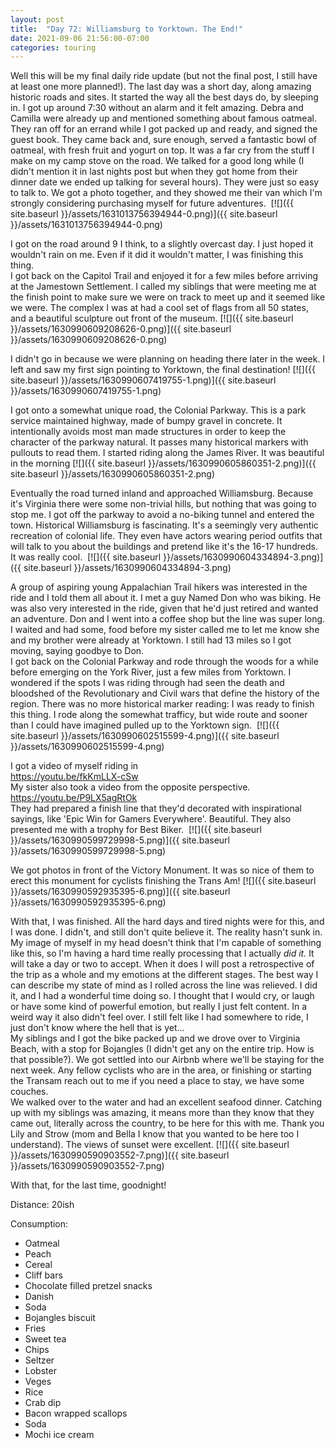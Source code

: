 ```yaml
---
layout: post
title:  "Day 72: Williamsburg to Yorktown. The End!"
date: 2021-09-06 21:56:00-07:00
categories: touring
---
```

Well this will be my final daily ride update (but not the final post, I still have at least one more planned!). The last day was a short day, along amazing historic roads and sites. It started the way all the best days do, by sleeping in. I got up around 7:30 without an alarm and it felt amazing. Debra and Camilla were already up and mentioned something about famous oatmeal. They ran off for an errand while I got packed up and ready, and signed the guest book. They came back and, sure enough, served a fantastic bowl of oatmeal, with fresh fruit and yogurt on top. It was a far cry from the stuff I make on my camp stove on the road. We talked for a good long while (I didn't mention it in last nights post but when they got home from their dinner date we ended up talking for several hours). They were just so easy to talk to. We got a photo together, and they showed me their van which I'm strongly considering purchasing myself for future adventures. 
[![]({{ site.baseurl }}/assets/1631013756394944-0.png)]({{ site.baseurl }}/assets/1631013756394944-0.png)
  
I got on the road around 9 I think, to a slightly overcast day. I just hoped it wouldn't rain on me. Even if it did it wouldn't matter, I was finishing this thing.   
I got back on the Capitol Trail and enjoyed it for a few miles before arriving at the Jamestown Settlement. I called my siblings that were meeting me at the finish point to make sure we were on track to meet up and it seemed like we were. The complex I was at had a cool set of flags from all 50 states, and a beautiful sculpture out front of the museum.
[![]({{ site.baseurl }}/assets/1630990609208626-0.png)]({{ site.baseurl }}/assets/1630990609208626-0.png)
  
I didn't go in because we were planning on heading there later in the week. I left and saw my first sign pointing to Yorktown, the final destination!
[![]({{ site.baseurl }}/assets/1630990607419755-1.png)]({{ site.baseurl }}/assets/1630990607419755-1.png)
  
I got onto a somewhat unique road, the Colonial Parkway. This is a park service maintained highway, made of bumpy gravel in concrete. It intentionally avoids most man made structures in order to keep the character of the parkway natural. It passes many historical markers with pullouts to read them. I started riding along the James River. It was beautiful in the morning
[![]({{ site.baseurl }}/assets/1630990605860351-2.png)]({{ site.baseurl }}/assets/1630990605860351-2.png)
  
Eventually the road turned inland and approached Williamsburg. Because it's Virginia there were some non-trivial hills, but nothing that was going to stop me. I got off the parkway to avoid a no-biking tunnel and entered the town. Historical Williamsburg is fascinating. It's a seemingly very authentic recreation of colonial life. They even have actors wearing period outfits that will talk to you about the buildings and pretend like it's the 16-17 hundreds. It was really cool. 
[![]({{ site.baseurl }}/assets/1630990604334894-3.png)]({{ site.baseurl }}/assets/1630990604334894-3.png)
  
A group of aspiring young Appalachian Trail hikers was interested in the ride and I told them all about it. I met a guy Named Don who was biking. He was also very interested in the ride, given that he'd just retired and wanted an adventure. Don and I went into a coffee shop but the line was super long. I waited and had some, food before my sister called me to let me know she and my brother were already at Yorktown. I still had 13 miles so I got moving, saying goodbye to Don.   
I got back on the Colonial Parkway and rode through the woods for a while before emerging on the York River, just a few miles from Yorktown. I wondered if the spots I was riding through had seen the death and bloodshed of the Revolutionary and Civil wars that define the history of the region. There was no more historical marker reading: I was ready to finish this thing. I rode along the somewhat trafficy, but wide route and sooner than I could have imagined pulled up to the Yorktown sign. 
[![]({{ site.baseurl }}/assets/1630990602515599-4.png)]({{ site.baseurl }}/assets/1630990602515599-4.png)
  
I got a video of myself riding in  
<https://youtu.be/fkKmLLX-cSw>  
My sister also took a video from the opposite perspective.   
<https://youtu.be/P9LX5agRtOk>  
They had prepared a finish line that they'd decorated with inspirational sayings, like 'Epic Win for Gamers Everywhere'. Beautiful. They also presented me with a trophy for Best Biker. 
[![]({{ site.baseurl }}/assets/1630990599729998-5.png)]({{ site.baseurl }}/assets/1630990599729998-5.png)
  
We got photos in front of the Victory Monument. It was so nice of them to erect this monument for cyclists finishing the Trans Am!
[![]({{ site.baseurl }}/assets/1630990592935395-6.png)]({{ site.baseurl }}/assets/1630990592935395-6.png)
  
With that, I was finished. All the hard days and tired nights were for this, and I was done. I didn't, and still don't quite believe it. The reality hasn't sunk in. My image of myself in my head doesn't think that I'm capable of something like this, so I'm having a hard time really processing that I actually *did it.* It will take a day or two to accept. When it does I will post a retrospective of the trip as a whole and my emotions at the different stages. The best way I can describe my state of mind as I rolled across the line was relieved. I did it, and I had a wonderful time doing so. I thought that I would cry, or laugh or have some kind of powerful emotion, but really I just felt content. In a weird way it also didn't feel over. I still felt like I had somewhere to ride, I just don't know where the hell that is yet...  
My siblings and I got the bike packed up and we drove over to Virginia Beach, with a stop for Bojangles (I didn't get any on the entire trip. How is that possible?). We got settled into our Airbnb where we'll be staying for the next week. Any fellow cyclists who are in the area, or finishing or starting the Transam reach out to me if you need a place to stay, we have some couches.   
We walked over to the water and had an excellent seafood dinner. Catching up with my siblings was amazing, it means more than they know that they came out, literally across the country, to be here for this with me. Thank you Lily and Strow (mom and Bella I know that you wanted to be here too I understand). The views of sunset were excellent.
[![]({{ site.baseurl }}/assets/1630990590903552-7.png)]({{ site.baseurl }}/assets/1630990590903552-7.png)
  
With that, for the last time, goodnight!  


Distance: 20ish

Consumption:
- Oatmeal
- Peach
- Cereal
- Cliff bars
- Chocolate filled pretzel snacks
- Danish
- Soda
- Bojangles biscuit
- Fries
- Sweet tea
- Chips
- Seltzer
- Lobster
- Veges
- Rice
- Crab dip
- Bacon wrapped scallops
- Soda
- Mochi ice cream
